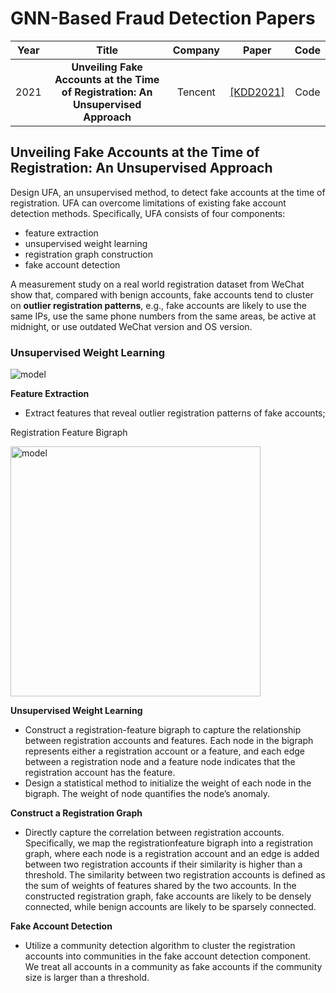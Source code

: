 # GNN-Based Fraud Detection Papers


| Year  | Title | Company | Paper | Code  |
| :---: | :---: | :---: | :---: | :---: |
| 2021  | **Unveiling Fake Accounts at the Time of Registration: An Unsupervised Approach** | Tencent | [[KDD2021]](https://dl.acm.org/doi/pdf/10.1145/3447548.3467094) | Code |

## Unveiling Fake Accounts at the Time of Registration: An Unsupervised Approach

Design UFA, an unsupervised method, to detect fake accounts at the time of registration. UFA can overcome limitations of existing fake account detection methods. Specifically, UFA consists of four components: 
- feature extraction
- unsupervised weight learning
- registration graph construction
- fake account detection

A measurement study on a real world registration dataset from WeChat show that, compared with benign accounts, fake accounts tend to cluster on **outlier registration patterns**, e.g., fake accounts are likely to use the same IPs, use the same phone numbers from the same areas, be active at midnight, or use outdated WeChat version and OS version.

### Unsupervised Weight Learning

<img src="https://github.com/zixi-liu/GNN-Fraud-Detection-Papers/blob/main/Img/fake-accounts-model.png" alt="model" />

**Feature Extraction**
- Extract features that reveal outlier registration patterns of fake accounts;

Registration Feature Bigraph

<img src="https://github.com/zixi-liu/GNN-Fraud-Detection-Papers/blob/main/Img/registration-feature-bigraph.png" alt="model" width = "400px" />

**Unsupervised Weight Learning**
- Construct a registration-feature bigraph to capture the relationship between registration accounts and features. Each node in
the bigraph represents either a registration account or a feature, and each edge between a registration node and a feature node indicates that the registration account has the feature.
- Design a statistical method to initialize the weight of each node in the bigraph. The weight of node quantifies the node’s anomaly.

**Construct a Registration Graph**
- Directly capture the correlation between registration accounts. Specifically, we map the registrationfeature bigraph into a registration graph, where each node is a registration account and an edge is added between two registration accounts if their similarity is higher than a threshold. The similarity
between two registration accounts is defined as the sum of weights of features shared by the two accounts. In the constructed registration graph, fake accounts are likely to be densely connected, while benign accounts are likely to be sparsely connected.

**Fake Account Detection**
- Utilize a community detection algorithm to cluster the registration accounts into communities in the fake account detection component. We treat all accounts in a community as fake accounts if the community size is larger than a threshold.
